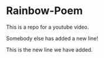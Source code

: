 # Rainbow-Poem
This is a repo for a youtube video.

Somebody else has added a new line!

This is the new line we have added.
